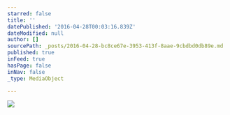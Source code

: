 ```yaml
---
starred: false
title: ''
datePublished: '2016-04-28T00:03:16.839Z'
dateModified: null
author: []
sourcePath: _posts/2016-04-28-bc8ce67e-3953-413f-8aae-9cbdbd0db89e.md
published: true
inFeed: true
hasPage: false
inNav: false
_type: MediaObject

---
```

![](https://the-grid-user-content.s3-us-west-2.amazonaws.com/cfa15e4c-0113-412c-b06d-519ddcf22fa9.jpg)